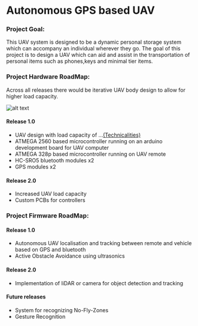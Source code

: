 # Autonomous GPS based UAV
 
### Project Goal:
This UAV system is designed to be a dynamic personal storage system which can accompany an individual wherever they go. The goal of this project is to design a UAV which can aid and assist in the transportation of personal items such as phones,keys and minimal tier items.

### Project Hardware RoadMap:

Across all releases there would be iterative UAV body design to allow for higher load capacity.

![alt text](https://github.com/nyameaama/Autonomous-UAV/blob/master/CAD%20models/Body%20Prototype/Screen%20Shot%202020-06-28%20at%206.02.01%20PM.png)

#### Release 1.0
* UAV design with load capacity of ...[(Technicalities)]()
* ATMEGA 2560 based microcontroller running on an arduino development board for UAV computer
* ATMEGA 328p based microcontroller running on UAV remote
* HC-SRO5 bluetooth modules x2
* GPS modules x2

#### Release 2.0
* Increased UAV load capacity
* Custom PCBs for controllers

### Project Firmware RoadMap:

#### Release 1.0
* Autonomous UAV localisation and tracking between remote and vehicle based on GPS and bluetooth
* Active Obstacle Avoidance using ultrasonics

#### Release 2.0 
* Implementation of liDAR or camera for object detection and tracking

#### Future releases
* System for recognizing No-Fly-Zones
* Gesture Recognition
